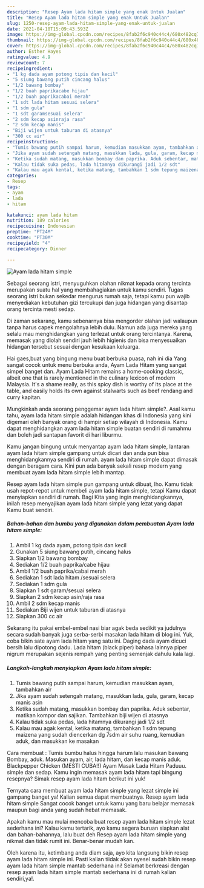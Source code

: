 ```yaml
---
description: "Resep Ayam lada hitam simple yang enak Untuk Jualan"
title: "Resep Ayam lada hitam simple yang enak Untuk Jualan"
slug: 1250-resep-ayam-lada-hitam-simple-yang-enak-untuk-jualan
date: 2021-04-18T15:09:43.593Z
image: https://img-global.cpcdn.com/recipes/8fab2f6c940c44c4/680x482cq70/ayam-lada-hitam-simple-foto-resep-utama.jpg
thumbnail: https://img-global.cpcdn.com/recipes/8fab2f6c940c44c4/680x482cq70/ayam-lada-hitam-simple-foto-resep-utama.jpg
cover: https://img-global.cpcdn.com/recipes/8fab2f6c940c44c4/680x482cq70/ayam-lada-hitam-simple-foto-resep-utama.jpg
author: Esther Hayes
ratingvalue: 4.9
reviewcount: 7
recipeingredient:
- "1 kg dada ayam potong tipis dan kecil"
- "5 siung bawang putih cincang halus"
- "1/2 bawang bombay"
- "1/2 buah paprikacabe hijau"
- "1/2 buah paprikacabai merah"
- "1 sdt lada hitam sesuai selera"
- "1 sdm gula"
- "1 sdt garamsesuai selera"
- "2 sdm kecap asinraja rasa"
- "2 sdm kecap manis"
- "Biji wijen untuk taburan di atasnya"
- "300 cc air"
recipeinstructions:
- "Tumis bawang putih sampai harum, kemudian masukkan ayam, tambahkan air"
- "Jika ayam sudah setengah matang, masukkan lada, gula, garam, kecap manis asin"
- "Ketika sudah matang, masukkan bombay dan paprika. Aduk sebentar, matikan kompor dan sajikan. Tambahkan biji wijen di atasnya"
- "Kalau tidak suka pedas, lada hitamnya dikurangi jadi 1/2 sdt"
- "Kalau mau agak kental, ketika matang, tambahkan 1 sdm tepung maizena yang sudah diencerkan dg 7sdm air suhu ruang, kemudian aduk, dan masukkan ke masakan"
categories:
- Resep
tags:
- ayam
- lada
- hitam

katakunci: ayam lada hitam 
nutrition: 189 calories
recipecuisine: Indonesian
preptime: "PT24M"
cooktime: "PT30M"
recipeyield: "4"
recipecategory: Dinner

---
```



![Ayam lada hitam simple](https://img-global.cpcdn.com/recipes/8fab2f6c940c44c4/680x482cq70/ayam-lada-hitam-simple-foto-resep-utama.jpg)

Sebagai seorang istri, menyuguhkan olahan nikmat kepada orang tercinta merupakan suatu hal yang membahagiakan untuk kamu sendiri. Tugas seorang istri bukan sekedar mengurus rumah saja, tetapi kamu pun wajib menyediakan kebutuhan gizi tercukupi dan juga hidangan yang disantap orang tercinta mesti sedap.

Di zaman  sekarang, kamu sebenarnya bisa mengorder olahan jadi walaupun tanpa harus capek mengolahnya lebih dulu. Namun ada juga mereka yang selalu mau menghidangkan yang terlezat untuk orang tercintanya. Karena, memasak yang diolah sendiri jauh lebih higienis dan bisa menyesuaikan hidangan tersebut sesuai dengan kesukaan keluarga. 

Hai gaes,buat yang bingung menu buat berbuka puasa, nah ini dia Yang sangat cocok untuk menu berbuka anda, Ayam Lada Hitam yang sangat simpel banget dan. Ayam Lada Hitam remains a home-cooking classic, albeit one that is rarely mentioned in the culinary lexicon of modern Malaysia. It&#39;s a shame really, as this spicy dish is worthy of its place at the table, and easily holds its own against stalwarts such as beef rendang and curry kapitan.

Mungkinkah anda seorang penggemar ayam lada hitam simple?. Asal kamu tahu, ayam lada hitam simple adalah hidangan khas di Indonesia yang kini digemari oleh banyak orang di hampir setiap wilayah di Indonesia. Kamu dapat menghidangkan ayam lada hitam simple buatan sendiri di rumahmu dan boleh jadi santapan favorit di hari liburmu.

Kamu jangan bingung untuk menyantap ayam lada hitam simple, lantaran ayam lada hitam simple gampang untuk dicari dan anda pun bisa menghidangkannya sendiri di rumah. ayam lada hitam simple dapat dimasak dengan beragam cara. Kini pun ada banyak sekali resep modern yang membuat ayam lada hitam simple lebih mantap.

Resep ayam lada hitam simple pun gampang untuk dibuat, lho. Kamu tidak usah repot-repot untuk membeli ayam lada hitam simple, tetapi Kamu dapat menyiapkan sendiri di rumah. Bagi Kita yang ingin menghidangkannya, inilah resep menyajikan ayam lada hitam simple yang lezat yang dapat Kamu buat sendiri.

<!--inarticleads1-->

##### Bahan-bahan dan bumbu yang digunakan dalam pembuatan Ayam lada hitam simple:

1. Ambil 1 kg dada ayam, potong tipis dan kecil
1. Gunakan 5 siung bawang putih, cincang halus
1. Siapkan 1/2 bawang bombay
1. Sediakan 1/2 buah paprika/cabe hijau
1. Ambil 1/2 buah paprika/cabai merah
1. Sediakan 1 sdt lada hitam /sesuai selera
1. Sediakan 1 sdm gula
1. Siapkan 1 sdt garam/sesuai selera
1. Siapkan 2 sdm kecap asin/raja rasa
1. Ambil 2 sdm kecap manis
1. Sediakan Biji wijen untuk taburan di atasnya
1. Siapkan 300 cc air


Sekarang itu pakai embel-embel nasi biar agak beda sedikit ya judulnya secara sudah banyak juga serba-serbi masakan lada hitam di blog ini. Yuk, coba bikin sate ayam lada hitam yang satu ini. Daging dada ayam dicuci bersih lalu dipotong dadu. Lada hitam (black piper) bahasa lainnya piper nigrum merupakan sejenis rempah yang penting semenjak dahulu kala lagi. 

<!--inarticleads2-->

##### Langkah-langkah menyiapkan Ayam lada hitam simple:

1. Tumis bawang putih sampai harum, kemudian masukkan ayam, tambahkan air
1. Jika ayam sudah setengah matang, masukkan lada, gula, garam, kecap manis asin
1. Ketika sudah matang, masukkan bombay dan paprika. Aduk sebentar, matikan kompor dan sajikan. Tambahkan biji wijen di atasnya
1. Kalau tidak suka pedas, lada hitamnya dikurangi jadi 1/2 sdt
1. Kalau mau agak kental, ketika matang, tambahkan 1 sdm tepung maizena yang sudah diencerkan dg 7sdm air suhu ruang, kemudian aduk, dan masukkan ke masakan


Cara membuat : Tumis bumbu halus hingga harum lalu masukan bawang Bombay, aduk. Masukan ayam, air, lada hitam, dan kecap manis aduk. Blackpepper Chicken (MESTI CUBA!!) Ayam Masak Lada Hitam Paduuu. simple dan sedap. Kamu ingin memasak ayam lada hitam tapi bingung resepnya? Simak resep ayam lada hitam berikut ini yuk! 

Ternyata cara membuat ayam lada hitam simple yang lezat simple ini gampang banget ya! Kalian semua dapat membuatnya. Resep ayam lada hitam simple Sangat cocok banget untuk kamu yang baru belajar memasak maupun bagi anda yang sudah hebat memasak.

Apakah kamu mau mulai mencoba buat resep ayam lada hitam simple lezat sederhana ini? Kalau kamu tertarik, ayo kamu segera buruan siapkan alat dan bahan-bahannya, lalu buat deh Resep ayam lada hitam simple yang nikmat dan tidak rumit ini. Benar-benar mudah kan. 

Oleh karena itu, ketimbang anda diam saja, ayo kita langsung bikin resep ayam lada hitam simple ini. Pasti kalian tiidak akan nyesel sudah bikin resep ayam lada hitam simple mantab sederhana ini! Selamat berkreasi dengan resep ayam lada hitam simple mantab sederhana ini di rumah kalian sendiri,ya!.

